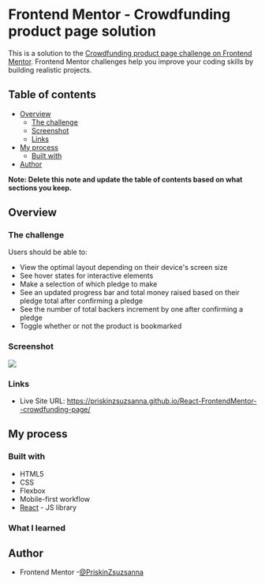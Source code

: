# Frontend Mentor - Crowdfunding product page solution

This is a solution to the [Crowdfunding product page challenge on Frontend Mentor](https://www.frontendmentor.io/challenges/crowdfunding-product-page-7uvcZe7ZR). Frontend Mentor challenges help you improve your coding skills by building realistic projects. 

## Table of contents

- [Overview](#overview)
  - [The challenge](#the-challenge)
  - [Screenshot](#screenshot)
  - [Links](#links)
- [My process](#my-process)
  - [Built with](#built-with)
- [Author](#author)


**Note: Delete this note and update the table of contents based on what sections you keep.**

## Overview

### The challenge

Users should be able to:

- View the optimal layout depending on their device's screen size
- See hover states for interactive elements
- Make a selection of which pledge to make
- See an updated progress bar and total money raised based on their pledge total after confirming a pledge
- See the number of total backers increment by one after confirming a pledge
- Toggle whether or not the product is bookmarked

### Screenshot

![](./screenshot.jpg)



### Links

- Live Site URL: https://priskinzsuzsanna.github.io/React-FrontendMentor--crowdfunding-page/

## My process

### Built with

- HTML5
- CSS
- Flexbox
- Mobile-first workflow
- [React](https://reactjs.org/) - JS library




### What I learned

## Author

- Frontend Mentor -[@PriskinZsuzsanna](https://www.frontendmentor.io/profile/PriskinZsuzsanna)


